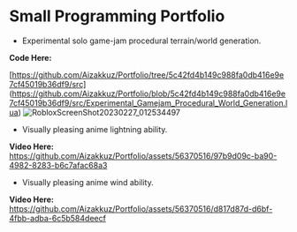 # Small Programming Portfolio

- Experimental solo game-jam procedural terrain/world generation.

**Code Here:**

[https://github.com/Aizakkuz/Portfolio/tree/5c42fd4b149c988fa0db416e9e7cf45019b36df9/src]
(https://github.com/Aizakkuz/Portfolio/blob/5c42fd4b149c988fa0db416e9e7cf45019b36df9/src/Experimental_Gamejam_Procedural_World_Generation.lua)
![RobloxScreenShot20230227_012534497](https://github.com/Aizakkuz/Portfolio/assets/56370516/7a9a6973-ca67-4a7d-95de-88ba6ca60604)

- Visually pleasing anime lightning ability.

**Video Here:** https://github.com/Aizakkuz/Portfolio/assets/56370516/97b9d09c-ba90-4982-8283-b6c7afac68a3

- Visually pleasing anime wind ability.

**Video Here:** https://github.com/Aizakkuz/Portfolio/assets/56370516/d817d87d-d6bf-4fbb-adba-6c5b584deecf

